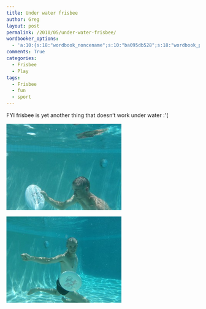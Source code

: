 ```yaml
---
title: Under water frisbee
author: Greg
layout: post
permalink: /2010/05/under-water-frisbee/
wordbooker_options:
  - 'a:10:{s:18:"wordbook_noncename";s:10:"ba095db528";s:18:"wordbook_page_post";s:4:"-100";s:18:"wordbook_orandpage";s:1:"2";s:23:"wordbook_default_author";s:1:"2";s:23:"wordbook_extract_length";s:3:"256";s:19:"wordbook_actionlink";s:3:"300";s:26:"wordbooker_publish_default";s:2:"on";s:18:"wordbook_attribute";s:31:"Posted a new post on their blog";s:29:"wordbooker_status_update_text";s:35:": New blog post :  %title% - %link%";s:20:"wordbook_comment_get";s:2:"on";}'
comments: True
categories:
  - Frisbee
  - Play
tags:
  - Frisbee
  - fun
  - sport
---
```

FYI frisbee is yet another thing that doesn&#8217;t work under water :'(

[<img src="/wp-content/uploads/2010/05/P1220067.resized-300x225.jpg" alt="" title="P1220067.resized" width="300" height="225" class="alignnone size-medium wp-image-397" />][1]

[<img src="/wp-content/uploads/2010/05/P1220064.resized-300x225.jpg" alt="" title="P1220064.resized" width="300" height="225" class="alignnone size-medium wp-image-398" />][2]

 [1]: /wp-content/uploads/2010/05/P1220067.resized.jpg
 [2]: /wp-content/uploads/2010/05/P1220064.resized.jpg